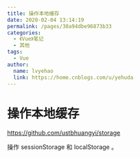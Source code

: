 ```yaml
---
title: 操作本地缓存
date: 2020-02-04 13:14:19
permalink: /pages/30a94dbe96873b33
categories:
  - 《Vue》笔记
  - 其他
tags:
  - Vue
author:
  name: lvyehao
  link: https://home.cnblogs.com/u/yehuda
---
```

# 操作本地缓存

<https://github.com/ustbhuangyi/storage>

操作 sessionStorage 和 localStorage 。
